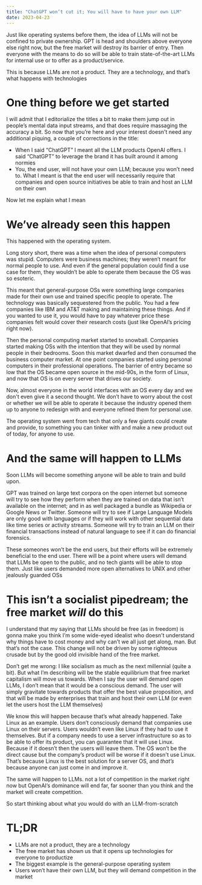 ```yaml
---
title: "ChatGPT won’t cut it; You will have to have your own LLM"
date: 2023-04-23
---
```


<p>Just like operating systems before them, the idea of LLMs will not be confined to private ownership. GPT is head and shoulders above everyone else right now, but the free market will destroy its barrier of entry. Then everyone with the means to do so will be able to train state-of-the-art LLMs for internal use or to offer as a product/service.</p>
<p>This is because LLMs are not a product. They are a technology, and that’s what happens with technologies</p>
<h1>One thing before we get started</h1>
<p>I will admit that I editorialize the titles a bit to make them jump out in people’s mental data input streams, and that does require massaging the accuracy a bit. So now that you’re here and your interest doesn't need any additional piquing, a couple of corrections in the title:</p>
<ul><li>When I said “ChatGPT” I meant all the LLM products OpenAI offers. I said “ChatGPT” to leverage the brand it has built around it among normies</li>
<li>You, the end user, will not have your own LLM; because you won’t need to. What I meant is that the end user will necessarily require that companies and open source initiatives be able to train and host an LLM on their own</li></ul>
<p>Now let me explain what I mean</p>
<h1>We’ve already seen this happen</h1>
<p>This happened with the operating system. </p>
<p>Long story short, there was a time when the idea of personal computers was stupid. Computers were business machines; they weren’t meant for normal people to use. And even if the general population could find a use case for them, they wouldn’t be able to operate them because the OS was so esoteric. </p>
<p>This meant that general-purpose OSs were something large companies made for their own use and trained specific people to operate. The technology was basically sequestered from the public. You had a few companies like IBM and AT&T making and maintaining these things. And if you wanted to use it, you would have to pay whatever price these companies felt would cover their research costs (just like OpenAI’s pricing right now).</p>
<p>Then the personal computing market started to snowball. Companies started making OSs with the intention that they will be used by normal people in their bedrooms. Soon this market dwarfed and then consumed the business computer market. At one point companies started using personal computers in their professional operations. The barrier of entry became so low that the OS became open source in the mid-90s, in the form of Linux, and now that OS is on every server that drives our society. </p>
<p>Now, almost everyone in the world interfaces with an OS every day and we don't even give it a second thought. We don’t have to worry about the cost or whether we will be able to operate it because the industry opened them up to anyone to redesign with and everyone refined them for personal use. </p>
<p>The operating system went from tech that only a few giants could create and provide, to something you can tinker with and make a new product out of today, for anyone to use.</p>
<h1>And the same will happen to LLMs</h1>
<p>Soon LLMs will become something anyone will be able to train and build upon. </p>
<p>GPT was trained on large text corpora on the open internet but someone will try to see how they perform when they are trained on data that isn’t available on the internet; and in as well packaged a bundle as Wikipedia or Google News or Twitter. Someone will try to see if Large Language Models are only good with languages or if they will work with other sequential data like time series or activity streams. Someone will try to train an LLM on their financial transactions instead of natural language to see if it can do financial forensics.</p>
<p>These someones won’t be the end users, but their efforts will be extremely beneficial to the end user. There will be a point where users will demand that LLMs be open to the public, and no tech giants will be able to stop them. Just like users demanded more open alternatives to UNIX and other jealously guarded OSs</p>
<h1>This isn’t a socialist pipedream; the free market <i>will</i> do this</h1>
<p>I understand that my saying that LLMs should be free (as in freedom) is gonna make you think I’m some wide-eyed idealist who doesn't understand why things have to cost money and why can’t we all just get along, man. But that’s not the case. This change will not be driven by some righteous crusade but by the good old invisible hand of the free market.</p>
<p>Don’t get me wrong: I like socialism as much as the next millennial (quite a bit). But what I’m describing will be the stable equilibrium that free market capitalism will move us towards. When I say the user will demand open LLMs, I don’t mean that it would be a conscious demand. The user will simply gravitate towards products that offer the best value proposition, and that will be made by enterprises that train and host their own LLM (or even let the users host the LLM themselves)</p>
<p>We know this will happen because that’s what already happened. Take Linux as an example. Users don’t consciously demand that companies use Linux on their servers. Users wouldn’t even like Linux if they had to use it themselves. But if a company needs to use a server infrastructure so as to be able to offer its product, you can guarantee that it will use Linux. Because if it doesn’t then the users will leave them. The OS won’t be the direct cause but the company’s product will be worse if it doesn't use Linux. That’s because Linux is the best solution for a server OS, and <i>that’s</i> because anyone can just come in and improve it. </p>
<p>The same will happen to LLMs. not a lot of competition in the market right now but OpenAI’s dominance will end far, far sooner than you think and the market will create competition. </p>
<p>So start thinking about what you would do with an LLM-from-scratch</p>
<h1>TL;DR</h1>
<ul><li>LLMs are not a product, they are a technology</li>
<li>The free market has shown us that it opens up technologies for everyone to productize</li>
<li>The biggest example is the general-purpose operating system</li>
<li>Users won’t have their own LLM, but they will demand competition in the market</li></ul>
